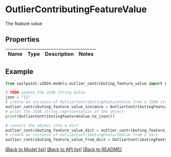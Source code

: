 # OutlierContributingFeatureValue

The feature value

## Properties

Name | Type | Description | Notes
------------ | ------------- | ------------- | -------------

## Example

```python
from sailpoint.v2024.models.outlier_contributing_feature_value import OutlierContributingFeatureValue

# TODO update the JSON string below
json = "{}"
# create an instance of OutlierContributingFeatureValue from a JSON string
outlier_contributing_feature_value_instance = OutlierContributingFeatureValue.from_json(json)
# print the JSON string representation of the object
print(OutlierContributingFeatureValue.to_json())

# convert the object into a dict
outlier_contributing_feature_value_dict = outlier_contributing_feature_value_instance.to_dict()
# create an instance of OutlierContributingFeatureValue from a dict
outlier_contributing_feature_value_from_dict = OutlierContributingFeatureValue.from_dict(outlier_contributing_feature_value_dict)
```
[[Back to Model list]](../README.md#documentation-for-models) [[Back to API list]](../README.md#documentation-for-api-endpoints) [[Back to README]](../README.md)


